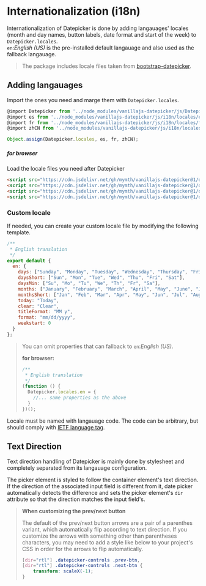 # Internationalization (i18n)

Internationalization of Datepicker is done by adding langauages' locales (month and day names, button labels, date format and start of the week) to `Datepicker.locales`.  
`en`:_English (US)_ is the pre-installed default langauage and also used as the fallback langauage.

> The package includes locale files taken from [bootstrap-datepicker](https://github.com/uxsolutions/bootstrap-datepicker).

## Adding langauages

Import the ones you need and marge them with `Datepicker.locales`.

```javascript
@import Datepicker from '../node_modules/vanillajs-datepicker/js/Datepicker.js';
@import es from '../node_modules/vanillajs-datepicker/js/i18n/locales/es.js';
@import fr from '../node_modules/vanillajs-datepicker/js/i18n/locales/fr.js';
@import zhCN from '../node_modules/vanillajs-datepicker/js/i18n/locales/zh-CN.js';

Object.assign(Datepicker.locales, es, fr, zhCN);
```

##### for browser

Load the locale files you need after Datepicker

```html
<script src="https://cdn.jsdelivr.net/gh/mymth/vanillajs-datepicker@1/dist/js/datepicker-full.min.js"></script>
<script src="https://cdn.jsdelivr.net/gh/mymth/vanillajs-datepicker@1/dist/js/locales/es.js"></script>
<script src="https://cdn.jsdelivr.net/gh/mymth/vanillajs-datepicker@1/dist/js/locales/fr.js"></script>
<script src="https://cdn.jsdelivr.net/gh/mymth/vanillajs-datepicker@1/dist/js/locales/zh-CN.js"></script>
```

### Custom locale

If needed, you can create your custom locale file by modifying the following template.

```javascript
/**
 * English translation
 */
export default {
  en: {
    days: ["Sunday", "Monday", "Tuesday", "Wednesday", "Thursday", "Friday", "Saturday"],
    daysShort: ["Sun", "Mon", "Tue", "Wed", "Thu", "Fri", "Sat"],
    daysMin: ["Su", "Mo", "Tu", "We", "Th", "Fr", "Sa"],
    months: ["January", "February", "March", "April", "May", "June", "July", "August", "September", "October", "November", "December"],
    monthsShort: ["Jan", "Feb", "Mar", "Apr", "May", "Jun", "Jul", "Aug", "Sep", "Oct", "Nov", "Dec"],
    today: "Today",
    clear: "Clear",
    titleFormat: "MM y",
    format: "mm/dd/yyyy",
    weekstart: 0
  }
};
```
> You can omit properties that can fallback to `en`:_English (US)_.
>  
> **for browser:**
> ```javascript
> /**
>  * English translation
>  */
> (function () {
>   Datepicker.locales.en = {
>     //... same properties as the above 
>   }
> })();
> ```


Locale must be named with langauage code. The code can be arbitrary, but should comply with [IETF language tag](https://en.wikipedia.org/wiki/IETF_language_tag).


## Text Direction

Text direction handling of Datepicker is mainly done by stylesheet and completely separated from its langauage configuration.

The picker element is styled to follow the container element's text direction. If the direction of the associated input field is different from it, date picker automatically detects the difference and sets the picker element's `dir` attribute so that the direction matches the input field's.

> **When customizing the prev/next button**  
>
> The default of the prev/next button arrows are a pair of a parenthes variant, which automatically flip according to text direction. If you customize the arrows with something other than parentheses characters, you may need to add a style like below to your project's CSS in order for the arrows to flip automatically.
>
> ```css
> [dir="rtl"] .datepicker-controls .prev-btn,
> [dir="rtl"] .datepicker-controls .next-btn {
>     transform: scaleX(-1);
> }
>```

